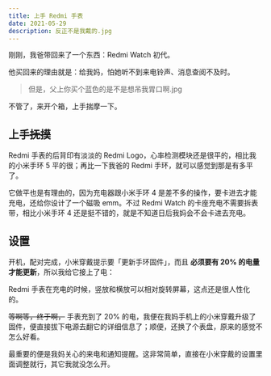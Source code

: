 ```yaml
---
title: 上手 Redmi 手表
date: 2021-05-29
description: 反正不是我戴的.jpg
---
```


刚刚，我爸带回来了一个东西：Redmi Watch 初代。

他买回来的理由就是：给我妈，怕她听不到来电铃声、消息查阅不及时。

> 但是，父上你买个蓝色的是不是想吊我胃口啊.jpg

不管了，来开个箱，上手揣摩一下。

## 上手~~抚摸~~

Redmi 手表的后背印有淡淡的 Redmi Logo，心率检测模块还是很平的，相比我的小米手环 5 平的很；再比一下我爸的 Redmi 手环，就可以感觉到那是有多平了。

它做平也是有理由的，因为充电器跟小米手环 4 是差不多的操作，要卡进去才能充电，还给你设计了一个磁吸 emm。不过 Redmi Watch 的卡座充电不需要拆表带，相比小米手环 4 还是挺不错的，就是不知道日后我妈会不会卡进去充电。

## 设置

开机，配对完成，小米穿戴提示要「更新手环固件」，而且 **必须要有 20% 的电量才能更新**，所以我给它接上了电：

Redmi 手表在充电的时候，竖放和横放可以相对旋转屏幕，这点还是很人性化的。

~~等啊等，终于啊，~~ 手表充到了 20% 的电，我便在我妈手机上的小米穿戴升级了固件，便直接拔下电源去翻它的详细信息了；顺便，还换了个表盘，原来的感觉不怎么好看。

最重要的便是我妈关心的来电和通知提醒。这非常简单，直接在小米穿戴的设置里面调整就行，其它我就没怎么开。